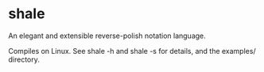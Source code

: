 # shale
An elegant and extensible reverse-polish notation language.

Compiles on Linux. See shale -h and shale -s for details, and the examples/ directory.
